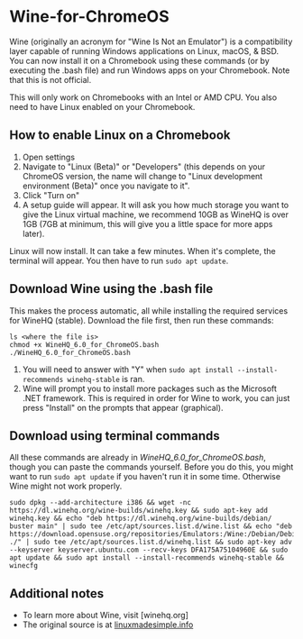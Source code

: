 # Wine-for-ChromeOS
Wine (originally an acronym for "Wine Is Not an Emulator") is a compatibility layer capable of running Windows applications on Linux, macOS, &amp; BSD. You can now install it on a Chromebook using these commands (or by executing the .bash file) and run Windows apps on your Chromebook. Note that this is not official. 

This will only work on Chromebooks with an Intel or AMD CPU. You also need to have Linux enabled on your Chromebook.
## How to enable Linux on a Chromebook
1. Open settings
2. Navigate to "Linux (Beta)" or "Developers" (this depends on your ChromeOS version, the name will change to "Linux development environment (Beta)" once you navigate to it".
3. Click "Turn on"
4. A setup guide will appear. It will ask you how much storage you want to give the Linux virtual machine, we recommend 10GB as WineHQ is over 1GB (7GB at minimum, this will give you a little space for more apps later).

Linux will now install. It can take a few minutes. When it's complete, the terminal will appear. You then have to run `sudo apt update`.

## Download Wine using the .bash file
This makes the process automatic, all while installing the required services for WineHQ (stable). Download the file first, then run these commands:
```
ls <where the file is>
chmod +x WineHQ_6.0_for_ChromeOS.bash
./WineHQ_6.0_for_ChromeOS.bash
```
1. You will need to answer with "Y" when `sudo apt install --install-recommends winehq-stable` is ran.
2. Wine will prompt you to install more packages such as the Microsoft .NET framework. This is required in order for Wine to work, you can just press "Install" on the prompts that appear (graphical).

## Download using terminal commands
All these commands are already in *WineHQ_6.0_for_ChromeOS.bash*, though you can paste the commands yourself. Before you do this, you might want to run `sudo apt update` if you haven't run it in some time. Otherwise Wine might not work properly.
```
sudo dpkg --add-architecture i386 && wget -nc https://dl.winehq.org/wine-builds/winehq.key && sudo apt-key add winehq.key && echo "deb https://dl.winehq.org/wine-builds/debian/ buster main" | sudo tee /etc/apt/sources.list.d/wine.list && echo "deb https://download.opensuse.org/repositories/Emulators:/Wine:/Debian/Debian_10 ./" | sudo tee /etc/apt/sources.list.d/winehq.list && sudo apt-key adv --keyserver keyserver.ubuntu.com --recv-keys DFA175A75104960E && sudo apt update && sudo apt install --install-recommends winehq-stable && winecfg
```

## Additional notes
- To learn more about Wine, visit [winehq.org]
- The original source is at [linuxmadesimple.info](https://www.linuxmadesimple.info/2021/01/how-to-use-and-install-wine-60-on.html)

